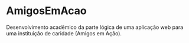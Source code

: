 # AmigosEmAcao
Desenvolvimento acadêmico da parte lógica de uma aplicação web para uma instituição de caridade (Amigos em Ação).
